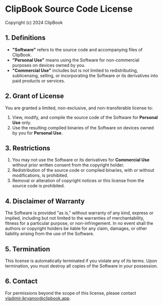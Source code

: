 # ClipBook Source Code License

Copyright (c) 2024 ClipBook

## 1. Definitions

- **"Software"** refers to the source code and accompanying files of ClipBook.
- **"Personal Use"** means using the Software for non-commercial purposes on devices owned by you.
- **"Commercial Use"** includes but is not limited to redistributing, sublicensing, selling, or incorporating the Software or its derivatives into paid products or services.

## 2. Grant of License

You are granted a limited, non-exclusive, and non-transferable license to:

1. View, modify, and compile the source code of the Software for **Personal Use** only.
2. Use the resulting compiled binaries of the Software on devices owned by you for **Personal Use**.

## 3. Restrictions

1. You may not use the Software or its derivatives for **Commercial Use** without prior written consent from the copyright holder. 
2. Redistribution of the source code or compiled binaries, with or without modifications, is prohibited.
3. Removal or alteration of copyright notices or this license from the source code is prohibited.

## 4. Disclaimer of Warranty

The Software is provided "as is," without warranty of any kind, express or implied, including but not limited to the warranties of merchantability, fitness for a particular purpose, or non-infringement. In no event shall the authors or copyright holders be liable for any claim, damages, or other liability arising from the use of the Software.

## 5. Termination

This license is automatically terminated if you violate any of its terms. Upon termination, you must destroy all copies of the Software in your possession.

## 6. Contact

For permissions beyond the scope of this license, please contact [vladimir.ikryanov@clipbook.app](mailto:vladimir.ikryanov@clipbook.app).
